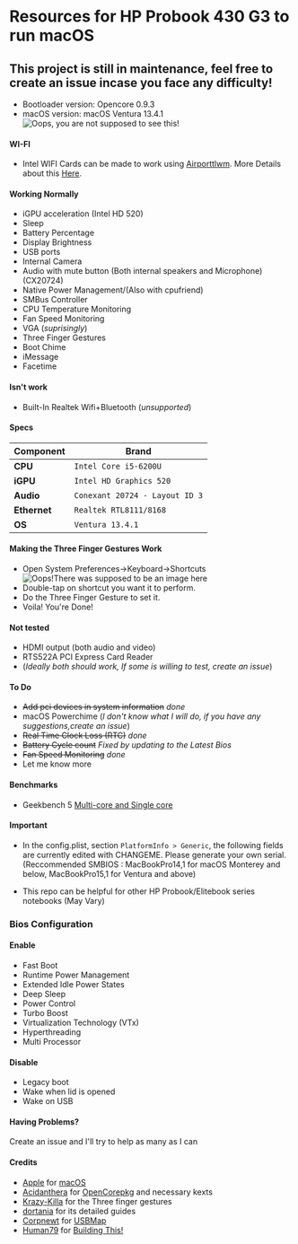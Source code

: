 Resources for HP Probook 430 G3 to run macOS
============================================

 ## This project is still in maintenance, feel free to create an issue incase you face any difficulty! ##

- Bootloader version: Opencore 0.9.3
- macOS version: macOS Ventura 13.4.1
![Oops, you are not supposed to see this!](https://lookimg.com/images/2023/07/05/QGUgVE.png)

#### WI-FI
- Intel WIFI Cards can be made to work using [Airporttlwm](https://github.com/OpenIntelWireless/itlwm). More Details about this [Here](https://dortania.github.io/Anti-Hackintosh-Buyers-Guide/Wireless.html).


#### Working Normally
- iGPU acceleration (Intel HD 520)
- Sleep
- Battery Percentage
- Display Brightness
- USB ports
- Internal Camera
- Audio with mute button (Both internal speakers and Microphone) (CX20724)
- Native Power Management/(Also with cpufriend)
- SMBus Controller
- CPU Temperature Monitoring
- Fan Speed Monitoring
- VGA (*suprisingly*)
- Three Finger Gestures
- Boot Chime
- iMessage
- Facetime

#### Isn't work
- Built-In Realtek Wifi+Bluetooth (*unsupported*)

#### Specs

| Component      | Brand                                                            |
|----------------|------------------------------------------------------------------|
| **CPU**        | `Intel Core i5-6200U ` 
| **iGPU**       | `Intel HD Graphics 520 `                                         |
| **Audio**      | `Conexant 20724 - Layout ID 3`                                      |
| **Ethernet**   | `Realtek RTL8111/8168`                                           |
| **OS**         | `Ventura 13.4.1`

#### Making the Three Finger Gestures Work

- Open System Preferences->Keyboard->Shortcuts
![Oops!There was supposed to be an image here](https://i.imgur.com/pv0wnyy.png)
- Double-tap on shortcut you want it to perform.
- Do the Three Finger Gesture to set it.
- Voila! You're Done!

#### Not tested
- HDMI output (both audio and video)
- RTS522A PCI Express Card Reader
- (*Ideally both should work, If some is willing to test, create an issue*)

#### To Do
- ~~Add pci devices in system information~~  *done*
- macOS Powerchime (*I don't know what I will do, if you have any suggestions,create an issue*)
- ~~Real Time Clock Loss (RTC)~~ *done*
- ~~Battery Cycle count~~ *Fixed by updating to the Latest Bios*
- ~~Fan Speed Monitoring~~ *done*
- Let me know more 

#### Benchmarks
- Geekbench 5 [Multi-core and Single core](https://browser.geekbench.com/v5/cpu/8013906)

#### Important
- In the config.plist, section `PlatformInfo > Generic`, the following fields are currently edited with CHANGEME. Please generate your own serial. (Reccommended SMBIOS : MacBookPro14,1 for macOS Monterey and below, MacBookPro15,1 for Ventura and above) 

- This repo can be helpful for other HP Probook/Elitebook series notebooks (May Vary)
 
### Bios Configuration


#### Enable

- Fast Boot
- Runtime Power Management
- Extended Idle Power States
- Deep Sleep
- Power Control
- Turbo Boost
- Virtualization Technology (VTx)
- Hyperthreading
- Multi Processor

 #### Disable
 
- Legacy boot
- Wake when lid is opened
- Wake on USB


#### Having Problems?
Create an issue and I'll try to help as many as I can

#### Credits
- [Apple](https://apple.com) for [macOS](https://www.apple.com/macos/ventura/)
- [Acidanthera](https://github.com/Acidanthera) for [OpenCorepkg](https://github.com/acidanthera/OpenCorePkg) and necessary kexts
- [Krazy-Killa](https://github.com/Krazy-Killa) for the Three finger gestures
- [dortania](https://github.com/dortania) for its detailed guides
- [Corpnewt](https://github.com/CorpNewt) for [USBMap](https://github.com/corpnewt/USBMap)
- [Human79](https://github.com/Human79) for [Building This!](https://github.com/Human79/macOS-HP-Probook-430-G3-Resources)
